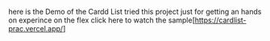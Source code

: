 here is the Demo of the Cardd List tried this project just for getting an hands on experince on the flex click here to watch the sample[https://cardlist-prac.vercel.app/] 
